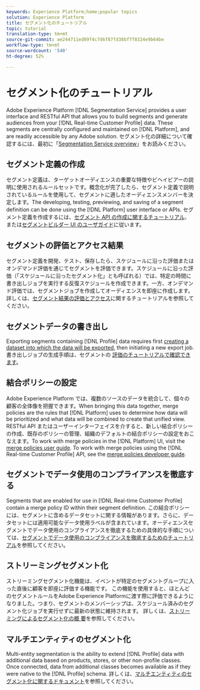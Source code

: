 ```yaml
---
keywords: Experience Platform;home;popular topics
solution: Experience Platform
title: セグメント化のチュートリアル
topic: tutorial
translation-type: tm+mt
source-git-commit: ae244711ed89f4c7d6f87fd38bf7f8324e9b64be
workflow-type: tm+mt
source-wordcount: '540'
ht-degree: 52%

---
```



# セグメント化のチュートリアル

Adobe Experience Platform [!DNL Segmentation Service] provides a user interface and RESTful API that allows you to build segments and generate audiences from your [!DNL Real-time Customer Profile] data. These segments are centrally configured and maintained on [!DNL Platform], and are readily accessible by any Adobe solution. セグメント化の詳細について確認するには、最初に「[Segmentation Service overview](../segmentation/home.md)」をお読みください。

## セグメント定義の作成

セグメント定義は、ターゲットオーディエンスの重要な特徴やビヘイビアーの説明に使用されるルールセットです。概念化が完了したら、セグメント定義で説明されているルールを使用して、セグメントに適したオーディエンスメンバーを決定します。The developing, testing, previewing, and saving of a segment definition can be done using the [!DNL Platform] user interface or APIs. セグメント定義を作成するには、[セグメント API の作成に関するチュートリアル](../segmentation/tutorials/create-a-segment.md)、または[セグメントビルダー UI のユーザガイド](../segmentation/ui/overview.md)に従います。

## セグメントの評価とアクセス結果

セグメント定義を開発、テスト、保存したら、スケジュールに沿った評価またはオンデマンド評価を通じてセグメントを評価できます。スケジュールに沿った評価（「スケジュールに沿ったセグメント化」とも呼ばれる）では、特定の時間に書き出しジョブを実行する反復スケジュールを作成できます。一方、オンデマンド評価では、セグメントジョブを作成してオーディエンスを即座に作成します。詳しくは、[セグメント結果の評価とアクセス](../segmentation/tutorials/evaluate-a-segment.md)に関するチュートリアルを参照してください。

## セグメントデータの書き出し

Exporting segments containing [!DNL Profile] data requires first [creating a dataset into which the data will be exported](../segmentation/tutorials/create-dataset-export-segment.md), then initiating a new export job. 書き出しジョブの生成手順は、セグメントの [評価のチュートリアルで確認できます](../segmentation/tutorials/evaluate-a-segment.md)。

## 結合ポリシーの設定

Adobe Experience Platform では、複数のソースのデータを統合して、個々の顧客の全体像を把握できます。When bringing this data together, merge policies are the rules that [!DNL Platform] uses to determine how data will be prioritized and what data will be combined to create that unified view. RESTful API またはユーザーインターフェイスを介すると、新しい結合ポリシーの作成、既存のポリシーの管理、組織のデフォルトの結合ポリシーの設定をおこなえます。To work with merge policies in the [!DNL Platform] UI, visit the [merge policies user guide](../profile/ui/merge-policies.md). To work with merge policies using the [!DNL Real-time Customer Profile] API, see the [merge policies developer guide](../profile/api/merge-policies.md).

## セグメントでデータ使用のコンプライアンスを徹底する

Segments that are enabled for use in [!DNL Real-time Customer Profile] contain a merge policy ID within their segment definition. この結合ポリシーには、セグメントに含めるデータセットに関する情報があります。さらに、データセットには適用可能なデータ使用ラベルが含まれています。オーディエンスセグメントでデータ使用のコンプライアンスを徹底するための具体的な手順については、[セグメントでデータ使用のコンプライアンスを徹底するためのチュートリアル](../segmentation/tutorials/governance.md)を参照してください。

## ストリーミングセグメント化

ストリーミングセグメント化機能は、イベントが特定のセグメントグループに入った直後に顧客を即座に評価する機能です。 この機能を使用すると、ほとんどのセグメントルールをAdobe Experience Platformに渡す際に評価できるようになりました。つまり、セグメントのメンバーシップは、スケジュール済みのセグメント化ジョブを実行せずに最新の状態に維持されます。 詳しくは、[ストリーミングによるセグメント化の概 要](../segmentation/api/streaming-segmentation.md)を参照してください。

## マルチエンティティのセグメント化

Multi-entity segmentation is the ability to extend [!DNL Profile] data with additional data based on products, stores, or other non-profile classes. Once connected, data from additional classes becomes available as if they were native to the [!DNL Profile] schema. 詳しくは、[マルチエンティティのセグメント化に関するドキュメント](../segmentation/multi-entity-segmentation.md)を参照してください。